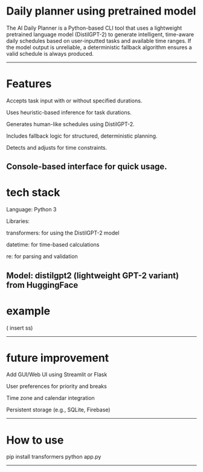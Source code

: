 # Daily planner using pretrained model

The AI Daily Planner is a Python-based CLI tool that uses a lightweight pretrained language model (DistilGPT-2) to generate intelligent, time-aware daily schedules based on user-inputted tasks and available time ranges. If the model output is unreliable, a deterministic fallback algorithm ensures a valid schedule is always produced.

---
# Features

Accepts task input with or without specified durations.

Uses heuristic-based inference for task durations.

Generates human-like schedules using DistilGPT-2.

Includes fallback logic for structured, deterministic planning.

Detects and adjusts for time constraints.

Console-based interface for quick usage.
---
# tech stack

Language: Python 3

Libraries:

transformers: for using the DistilGPT-2 model

datetime: for time-based calculations

re: for parsing and validation

Model: distilgpt2 (lightweight GPT-2 variant) from HuggingFace
---
# example
( insert ss)

---
# future improvement

Add GUI/Web UI using Streamlit or Flask

User preferences for priority and breaks

Time zone and calendar integration

Persistent storage (e.g., SQLite, Firebase)

---
# How to use

pip install transformers
python app.py

---